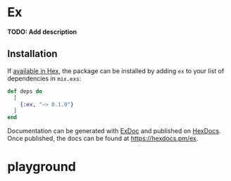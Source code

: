 # Ex

**TODO: Add description**

## Installation

If [available in Hex](https://hex.pm/docs/publish), the package can be installed
by adding `ex` to your list of dependencies in `mix.exs`:

```elixir
def deps do
  [
    {:ex, "~> 0.1.0"}
  ]
end
```

Documentation can be generated with [ExDoc](https://github.com/elixir-lang/ex_doc)
and published on [HexDocs](https://hexdocs.pm). Once published, the docs can
be found at <https://hexdocs.pm/ex>.

# playground
